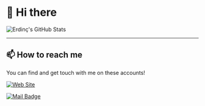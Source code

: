 
# 👋 Hi there

![Erdinç's GitHub Stats](https://github-readme-stats.vercel.app/api?username=erdinccurebal&show_icons=true)

------------

## 📫 How to reach me
You can find and get touch with me on these accounts!

[![Web Site](https://img.shields.io/badge/erdinccurebal.dev-go%20to%20tr%20website-blue?style=for-the-badge&logo=nuxt)](https://erdinccurebal.dev)

[![Mail Badge](https://img.shields.io/badge/contact@erdinccurebal.dev-Content%20me%20on%20mail-blue?style=for-the-badge&logo=gmail)](mailto:contact@erdinccurebal.dev)
